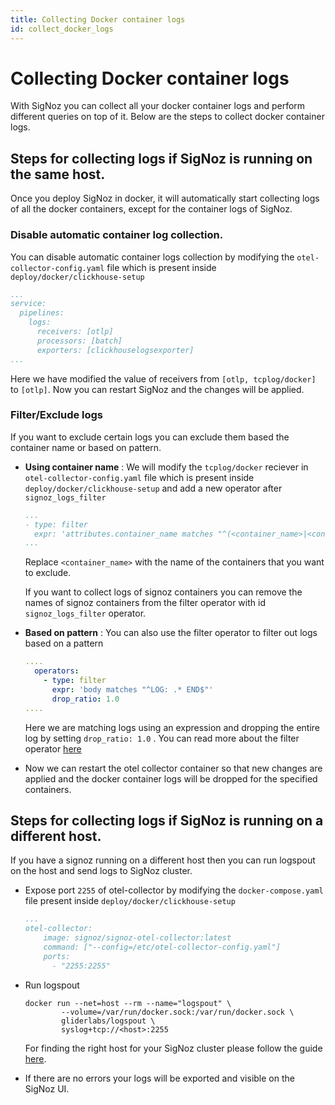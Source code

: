 ```yaml
---
title: Collecting Docker container logs
id: collect_docker_logs
---
```


# Collecting Docker container logs

With SigNoz you can collect all your docker container logs and perform different queries on top of it.
Below are the steps to collect docker container logs.

##  Steps for collecting logs if SigNoz is running on the same host.
Once you deploy SigNoz in docker, it will automatically start collecting logs of all the docker containers, except for the container logs of SigNoz. 

### Disable automatic container log collection.
You can disable automatic container logs collection by modifying the `otel-collector-config.yaml` file which is present inside `deploy/docker/clickhouse-setup`

  ```yaml {5}
  ...
  service:
    pipelines:
      logs:
        receivers: [otlp]
        processors: [batch]
        exporters: [clickhouselogsexporter]
  ...
  ```
  Here we have modified the value of receivers from `[otlp, tcplog/docker]` to `[otlp]`.
  Now you can restart SigNoz and the changes will be applied.

### Filter/Exclude logs
If you want to exclude certain logs you can exclude them based the container name or based on pattern.

* **Using container name** : We will modify the `tcplog/docker` reciever in `otel-collector-config.yaml` file which is present inside `deploy/docker/clickhouse-setup` and add a new operator after `signoz_logs_filter`
  ```yaml {2}
  ...
  - type: filter
    expr: 'attributes.container_name matches "^(<container_name>|<container_name>)'
  ...
  ```
  Replace `<container_name>` with the name of the containers that you want to exclude.

  If you want to collect logs of signoz containers you can remove the names of signoz containers from the filter operator with id `signoz_logs_filter` operator.

* **Based on pattern** : You can also use the filter operator to filter out logs based on a pattern
  ```yaml {3-6}
  ....
    operators:
      - type: filter
        expr: 'body matches "^LOG: .* END$"'
        drop_ratio: 1.0
  ....
  ```
  Here we are matching logs using an expression and dropping the entire log by setting `drop_ratio: 1.0` . You can read more about the filter operator [here](https://github.com/open-telemetry/opentelemetry-collector-contrib/blob/main/pkg/stanza/docs/operators/filter.md)

* Now we can restart the otel collector container so that new changes are applied and the docker container logs will be dropped for the specified containers.

## Steps for collecting logs if SigNoz is running on a different host.

If you have a signoz running on a different host then you can run logspout on the host and send logs to SigNoz cluster.

* Expose port `2255` of otel-collector by modifying the `docker-compose.yaml` file present inside `deploy/docker/clickhouse-setup`
  ```yaml {6}
  ...
  otel-collector:
      image: signoz/signoz-otel-collector:latest
      command: ["--config=/etc/otel-collector-config.yaml"]
      ports:
        - "2255:2255"
  ```

* Run logspout 
  ```
  docker run --net=host --rm --name="logspout" \
          --volume=/var/run/docker.sock:/var/run/docker.sock \
          gliderlabs/logspout \
          syslog+tcp://<host>:2255

  ```

  For finding the right host for your SigNoz cluster please follow the guide [here](../install/troubleshooting.md#signoz-otel-collector-address-grid).  

* If there are no errors your logs will be exported and visible on the SigNoz UI. 